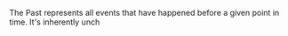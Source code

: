 The Past represents all events that have happened before a given point in time. It's inherently unch